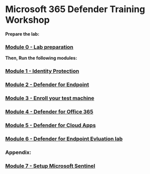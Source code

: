 # Microsoft 365 Defender Training Workshop

**Prepare the lab:**
### [Module 0 - Lab preparation](Module0-LabPreparation.md)

**Then, Run the following modules:**

### [Module 1 - Identity Protection](Module1-IdentityProtection.md)
### [Module 2 - Defender for Endpoint](Module2-DefenderForEndpoint.md)
### [Module 3 - Enroll your test machine](Module3-EnrollYourTestMachine.md)
### [Module 4 - Defender for Office 365](Module4-DefenderForOffice365.md)
### [Module 5 - Defender for Cloud Apps](Module5-DefenderForCloudApp.md)
### [Module 6 - Defender for Endpoint Evluation lab](Module6-MDEEvaluationLAB.md)

### Appendix:

### [Module 7 - Setup Microsoft Sentinel](Module7-MicrosoftSentinel.md)